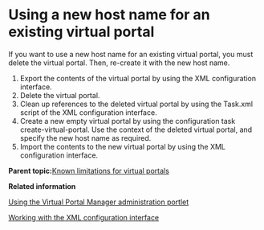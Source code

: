 # Using a new host name for an existing virtual portal

If you want to use a new host name for an existing virtual portal, you must delete the virtual portal. Then, re-create it with the new host name.

1.  Export the contents of the virtual portal by using the XML configuration interface.
2.  Delete the virtual portal.
3.  Clean up references to the deleted virtual portal by using the Task.xml script of the XML configuration interface.
4.  Create a new empty virtual portal by using the configuration task create-virtual-portal. Use the context of the deleted virtual portal, and specify the new host name as required.
5.  Import the contents to the new virtual portal by using the XML configuration interface.

**Parent topic:**[Known limitations for virtual portals ](../admin-system/advpref_limits.md)

**Related information**  


[Using the Virtual Portal Manager administration portlet](../admin-system/advp_vpmgr_use.md)

[Working with the XML configuration interface](../admin-system/adxmltsk.md)

